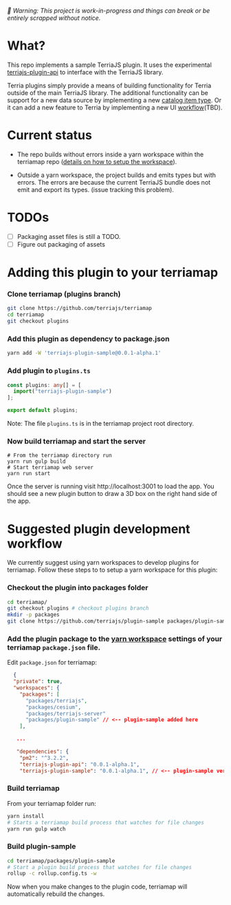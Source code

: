 <i>🚧 Warning: This project is work-in-progress and things can break or be entirely scrapped without notice.</i>

# What?

This repo implements a sample TerriaJS plugin. It uses the experimental [terriajs-plugin-api](https://github.com/terriajs/plugin-api) to interface with the TerriaJS library.

Terria plugins simply provide a means of building functionality for Terria outside of the main TerriaJS library. The additional functionality can be support for a new data source by implementing a new [catalog item type](https://docs.terria.io/guide/connecting-to-data/catalog-items/). Or it can add a new feature to Terria by implementing a new UI [workflow](#workflow-tbd)(TBD).

# Current status

* The repo builds without errors inside a yarn workspace within the terriamap repo ([details on how to setup the workspace](#suggested-plugin-development-workflow)).

* Outside a yarn workspace, the project builds and emits types but with errors. The errors are because the current TerriaJS bundle does not emit and export its types. (issue tracking this problem).

# TODOs

- [ ] Packaging asset files is still a TODO.
- [ ] Figure out packaging of assets

# Adding this plugin to your terriamap

### Clone terriamap (plugins branch)
```bash
git clone https://github.com/terriajs/terriamap
cd terriamap
git checkout plugins
```

### Add this plugin as dependency to package.json
```bash
yarn add -W 'terriajs-plugin-sample@0.0.1-alpha.1'
```

### Add plugin to `plugins.ts`
```typescript
const plugins: any[] = [
  import("terriajs-plugin-sample")
];

export default plugins;
```

Note: The file `plugins.ts` is in the terriamap project root directory.

### Now build terriamap and start the server

```
# From the terriamap directory run
yarn run gulp build
# Start terriamap web server
yarn run start
```

Once the server is running visit http://localhost:3001 to load the app. You should see a new plugin button to draw a 3D box on the right hand side of the app.

# Suggested plugin development workflow

We currently suggest using yarn workspaces to develop plugins for terriamap. Follow these steps to to setup a yarn workspace for this plugin:

### Checkout the plugin into packages folder

```bash
cd terriamap/
git checkout plugins # checkout plugins branch
mkdir -p packages
git clone https://github.com/terriajs/plugin-sample packages/plugin-sample
```

### Add the plugin package to the [yarn workspace](https://classic.yarnpkg.com/lang/en/docs/workspaces/) settings of your terriamap `package.json` file.

Edit `package.json` for terriamap:

```json
  {
  "private": true,
  "workspaces": {
    "packages": [
      "packages/terriajs",
      "packages/cesium",
      "packages/terriajs-server"
      "packages/plugin-sample" // <-- plugin-sample added here
    ],

   ...
   
   "dependencies": {
    "pm2": "^3.2.2",
    "terriajs-plugin-api": "0.0.1-alpha.1",
    "terriajs-plugin-sample": "0.0.1-alpha.1", // <-- plugin-sample version changed to match the version in packages/plugin-sample/package.json
```

### Build terriamap 

From your terriamap folder run:

```bash
yarn install
# Starts a terriamap build process that watches for file changes
yarn run gulp watch 
```

### Build plugin-sample

```bash
cd terriamap/packages/plugin-sample
# Start a plugin build process that watches for file changes
rollup -c rollup.config.ts -w
```

Now when you make changes to the plugin code, terriamap will automatically rebuild the changes.
